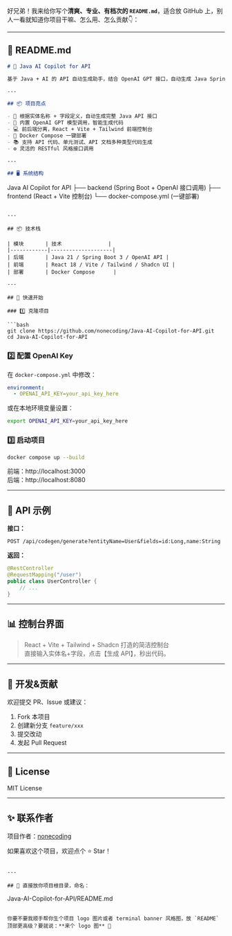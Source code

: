 好兄弟！我来给你写个**清爽、专业、有档次的 `README.md`**，适合放 GitHub 上，别人一看就知道你项目干嘛、怎么用、怎么贡献👇：

---

## 📄 README.md

```markdown
# 🚀 Java AI Copilot for API

基于 Java + AI 的 API 自动生成助手，结合 OpenAI GPT 接口，自动生成 Java Spring Boot 项目的接口、实体、Service、Controller、单元测试及 API 文档，解放你的双手，告别 CRUD 重复劳动！

---

## 📦 项目亮点

- 📖 根据实体名称 + 字段定义，自动生成完整 Java API 接口
- 🤖 内置 OpenAI GPT 模型调用，智能生成代码
- 💻 前后端分离，React + Vite + Tailwind 前端控制台
- 📡 Docker Compose 一键部署
- 📚 支持 API 代码、单元测试、API 文档多种类型代码生成
- ⚙️ 灵活的 RESTful 风格接口调用

---

## 🖥️ 系统结构

```
Java AI Copilot for API
├── backend (Spring Boot + OpenAI 接口调用)
├── frontend (React + Vite 控制台)
└── docker-compose.yml (一键部署)
```

---

## 📦 技术栈

| 模块       | 技术               |
|------------|--------------------|
| 后端       | Java 21 / Spring Boot 3 / OpenAI API |
| 前端       | React 18 / Vite / Tailwind / Shadcn UI |
| 部署       | Docker Compose      |

---

## 🚀 快速开始

### 1️⃣ 克隆项目

```bash
git clone https://github.com/nonecoding/Java-AI-Copilot-for-API.git
cd Java-AI-Copilot-for-API
```

### 2️⃣ 配置 OpenAI Key

在 `docker-compose.yml` 中修改：
```yml
environment:
  - OPENAI_API_KEY=your_api_key_here
```

或在本地环境变量设置：
```bash
export OPENAI_API_KEY=your_api_key_here
```

### 3️⃣ 启动项目

```bash
docker compose up --build
```

前端：http://localhost:3000  
后端：http://localhost:8080  

---

## 📌 API 示例

**接口：**

```
POST /api/codegen/generate?entityName=User&fields=id:Long,name:String
```

**返回：**

```java
@RestController
@RequestMapping("/user")
public class UserController {
    // ...
}
```

---

## 📊 控制台界面

> React + Vite + Tailwind + Shadcn 打造的简洁控制台  
直接输入实体名+字段，点击【生成 API】，秒出代码。

---

## 🌈 开发&贡献

欢迎提交 PR、Issue 或建议：

1. Fork 本项目
2. 创建新分支 `feature/xxx`
3. 提交改动
4. 发起 Pull Request

---

## 📄 License

MIT License

---

## ✨ 联系作者

项目作者：[nonecoding](https://github.com/nonecoding)

如果喜欢这个项目，欢迎点个 ⭐️ Star！
```

---

## 📌 直接放你项目根目录，命名：
```
Java-AI-Copilot-for-API/README.md
```

你要不要我顺手帮你生个项目 logo 图片或者 terminal banner 风格图，放 `README` 顶部更高级？要就说：**来个 logo 图** 🎨
